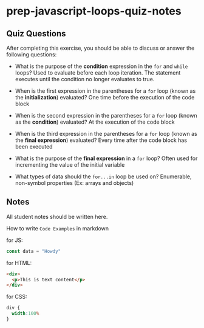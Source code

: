 # prep-javascript-loops-quiz-notes



## Quiz Questions

After completing this exercise, you should be able to discuss or answer the following questions:

- What is the purpose of the **condition** expression in the `for` and `while` loops?
  Used to evaluate before each loop iteration. The statement executes until the condition no longer evaluates to true.

- When is the first expression in the parentheses for a `for` loop (known as the **initialization**) evaluated?
  One time before the execution of the code block

- When is the second expression in the parentheses for a `for` loop (known as the **condition**) evaluated?
  At the execution of the code block

- When is the third expression in the parentheses for a `for` loop (known as the **final expression**) evaluated?
  Every time after the code block has been executed

- What is the purpose of the **final expression** in a `for` loop?
  Often used for incrementing the value of the initial variable

- What types of data should the `for...in` loop be used on?
  Enumerable, non-symbol properties (Ex: arrays and objects)


## Notes

All student notes should be written here.


How to write `Code Examples` in markdown

for JS:
```javascript
const data = "Howdy"
```

for HTML:
```html
<div>
  <p>This is text content</p>
</div>
```

for CSS:
```css
div {
  width:100%
}
```
